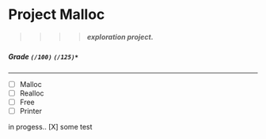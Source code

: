 # Project Malloc
>>>> ##### exploration project.

##### Grade ``(/100)`` ``(/125)*``
--------  -----------------------

- [ ] Malloc
- [ ] Realloc
- [ ] Free
- [ ] Printer

in progess..
[X] some test
